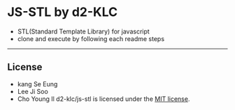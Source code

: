 # JS-STL by d2-KLC
- STL(Standard Template Library) for javascript
- clone and execute by following each readme steps

-----
## License
- kang Se Eung
- Lee Ji Soo
- Cho Young Il
d2-klc/js-stl is licensed under the [MIT license](LICENSE).
